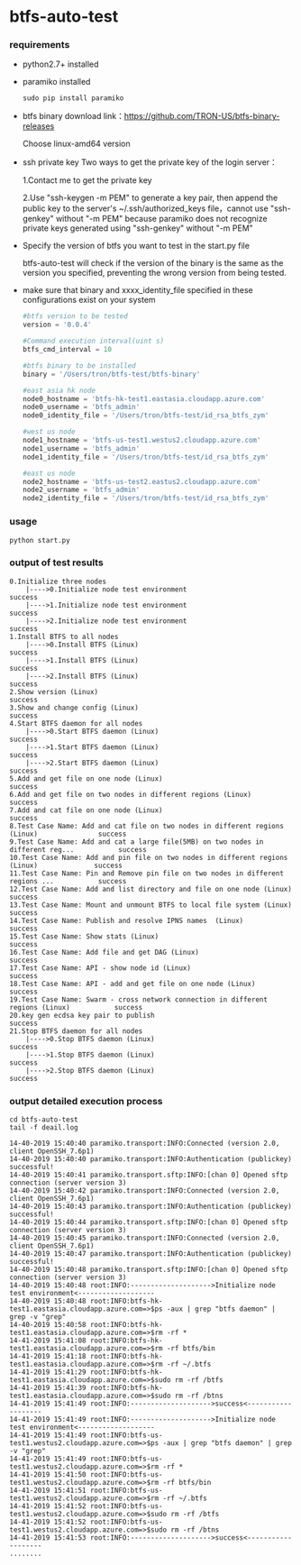# btfs-auto-test

### requirements
  - python2.7+ installed
  - paramiko installed
    ```
    sudo pip install paramiko
    ```
  - btfs binary
    download link：https://github.com/TRON-US/btfs-binary-releases
    
    Choose linux-amd64 version
    
  - ssh private key 
    Two ways to get the private key of the login server：
    
      1.Contact me to get the private key
      
      2.Use "ssh-keygen -m PEM" to generate a key pair, then append the public key to the server's ~/.ssh/authorized_keys file，cannot use "ssh-genkey" without "-m PEM" because paramiko does not recognize private keys generated using "ssh-genkey" without "-m PEM"
  
  - Specify the version of btfs you want to test in the start.py file
  
    btfs-auto-test will check if the version of the binary is the same as the version you specified, preventing the wrong version from being tested.
    
  - make sure that binary and xxxx_identity_file specified in these configurations exist on your system
    ```python
    #btfs version to be tested
    version = '0.0.4'

    #Command execution interval(uint s)
    btfs_cmd_interval = 10

    #btfs binary to be installed
    binary = '/Users/tron/btfs-test/btfs-binary'

    #east asia hk node
    node0_hostname = 'btfs-hk-test1.eastasia.cloudapp.azure.com'
    node0_username = 'btfs_admin'
    node0_identity_file = '/Users/tron/btfs-test/id_rsa_btfs_zym'

    #west us node
    node1_hostname = 'btfs-us-test1.westus2.cloudapp.azure.com'
    node1_username = 'btfs_admin'
    node1_identity_file = '/Users/tron/btfs-test/id_rsa_btfs_zym'

    #east us node
    node2_hostname = 'btfs-us-test2.eastus2.cloudapp.azure.com'
    node2_username = 'btfs_admin'
    node2_identity_file = '/Users/tron/btfs-test/id_rsa_btfs_zym'
    ```
     
### usage
    python start.py

### output of test results
```shell
0.Initialize three nodes
    |---->0.Initialize node test environment                                               success
    |---->1.Initialize node test environment                                               success
    |---->2.Initialize node test environment                                               success
1.Install BTFS to all nodes
    |---->0.Install BTFS (Linux)                                                           success
    |---->1.Install BTFS (Linux)                                                           success
    |---->2.Install BTFS (Linux)                                                           success
2.Show version (Linux)                                                                     success
3.Show and change config (Linux)                                                           success
4.Start BTFS daemon for all nodes
    |---->0.Start BTFS daemon (Linux)                                                      success
    |---->1.Start BTFS daemon (Linux)                                                      success
    |---->2.Start BTFS daemon (Linux)                                                      success
5.Add and get file on one node (Linux)                                                     success
6.Add and get file on two nodes in different regions (Linux)                               success
7.Add and cat file on one node (Linux)                                                     success
8.Test Case Name: Add and cat file on two nodes in different regions (Linux)               success
9.Test Case Name: Add and cat a large file(5MB) on two nodes in different reg...           success
10.Test Case Name: Add and pin file on two nodes in different regions (Linux)              success
11.Test Case Name: Pin and Remove pin file on two nodes in different regions ...           success
12.Test Case Name: Add and list directory and file on one node (Linux)                     success
13.Test Case Name: Mount and unmount BTFS to local file system (Linux)                     success
14.Test Case Name: Publish and resolve IPNS names  (Linux)                                 success
15.Test Case Name: Show stats (Linux)                                                      success
16.Test Case Name: Add file and get DAG (Linux)                                            success
17.Test Case Name: API - show node id (Linux)                                              success
18.Test Case Name: API - add and get file on one node (Linux)                              success
19.Test Case Name: Swarm - cross network connection in different regions (Linux)           success
20.key gen ecdsa key pair to publish                                                       success
21.Stop BTFS daemon for all nodes
    |---->0.Stop BTFS daemon (Linux)                                                       success
    |---->1.Stop BTFS daemon (Linux)                                                       success
    |---->2.Stop BTFS daemon (Linux)                                                       success
```

### output detailed execution process

```
cd btfs-auto-test
tail -f deail.log
```

```
14-40-2019 15:40:40 paramiko.transport:INFO:Connected (version 2.0, client OpenSSH_7.6p1)
14-40-2019 15:40:40 paramiko.transport:INFO:Authentication (publickey) successful!
14-40-2019 15:40:41 paramiko.transport.sftp:INFO:[chan 0] Opened sftp connection (server version 3)
14-40-2019 15:40:42 paramiko.transport:INFO:Connected (version 2.0, client OpenSSH_7.6p1)
14-40-2019 15:40:43 paramiko.transport:INFO:Authentication (publickey) successful!
14-40-2019 15:40:44 paramiko.transport.sftp:INFO:[chan 0] Opened sftp connection (server version 3)
14-40-2019 15:40:45 paramiko.transport:INFO:Connected (version 2.0, client OpenSSH_7.6p1)
14-40-2019 15:40:47 paramiko.transport:INFO:Authentication (publickey) successful!
14-40-2019 15:40:48 paramiko.transport.sftp:INFO:[chan 0] Opened sftp connection (server version 3)
14-40-2019 15:40:48 root:INFO:-------------------->Initialize node test environment<-------------------
14-40-2019 15:40:48 root:INFO:btfs-hk-test1.eastasia.cloudapp.azure.com=>$ps -aux | grep "btfs daemon" | grep -v "grep"
14-40-2019 15:40:58 root:INFO:btfs-hk-test1.eastasia.cloudapp.azure.com=>$rm -rf *
14-41-2019 15:41:08 root:INFO:btfs-hk-test1.eastasia.cloudapp.azure.com=>$rm -rf btfs/bin
14-41-2019 15:41:18 root:INFO:btfs-hk-test1.eastasia.cloudapp.azure.com=>$rm -rf ~/.btfs
14-41-2019 15:41:29 root:INFO:btfs-hk-test1.eastasia.cloudapp.azure.com=>$sudo rm -rf /btfs
14-41-2019 15:41:39 root:INFO:btfs-hk-test1.eastasia.cloudapp.azure.com=>$sudo rm -rf /btns
14-41-2019 15:41:49 root:INFO:-------------------->success<-------------------
14-41-2019 15:41:49 root:INFO:-------------------->Initialize node test environment<-------------------
14-41-2019 15:41:49 root:INFO:btfs-us-test1.westus2.cloudapp.azure.com=>$ps -aux | grep "btfs daemon" | grep -v "grep"
14-41-2019 15:41:49 root:INFO:btfs-us-test1.westus2.cloudapp.azure.com=>$rm -rf *
14-41-2019 15:41:50 root:INFO:btfs-us-test1.westus2.cloudapp.azure.com=>$rm -rf btfs/bin
14-41-2019 15:41:51 root:INFO:btfs-us-test1.westus2.cloudapp.azure.com=>$rm -rf ~/.btfs
14-41-2019 15:41:52 root:INFO:btfs-us-test1.westus2.cloudapp.azure.com=>$sudo rm -rf /btfs
14-41-2019 15:41:52 root:INFO:btfs-us-test1.westus2.cloudapp.azure.com=>$sudo rm -rf /btns
14-41-2019 15:41:53 root:INFO:-------------------->success<-------------------
........
```
